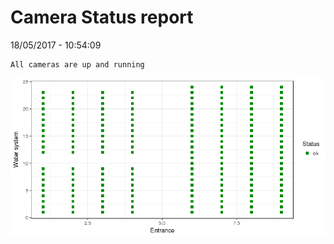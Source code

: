 Camera Status report
================
18/05/2017 - 10:54:09

    All cameras are up and running

![](camreport_files/figure-markdown_github/unnamed-chunk-2-1.png)
